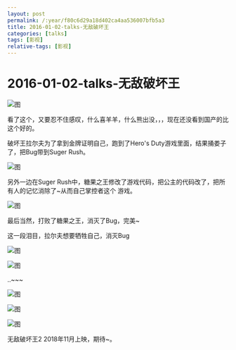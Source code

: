 ```yaml
---
layout: post
permalink: /:year/f80c6d29a18d402ca4aa536007bfb5a3
title: 2016-01-02-talks-无敌破坏王
categories: [talks]
tags: [影视]
relative-tags: [影视]
---
```


# 2016-01-02-talks-无敌破坏王

![图](https://gitee.com/linxingyang/at-2020-10-02-image/raw/master/image/T-talks/image/2016/2016-01-02/wdphw.jpg)


看了这个，又要忍不住感叹，什么喜羊羊，什么熊出没，，，现在还没看到国产的比这个好的。


破坏王拉尔夫为了拿到金牌证明自己，跑到了Hero's Duty游戏里面，结果捅娄子了，把Bug带到Suger Rush。

![图](https://gitee.com/linxingyang/at-2020-10-02-image/raw/master/image/T-talks/image/2016/2016-01-02/06.png)

另外一边在Suger Rush中，糖果之王修改了游戏代码，把公主的代码改了，把所有人的记忆消除了~从而自己掌控者这个
游戏。

![图](https://gitee.com/linxingyang/at-2020-10-02-image/raw/master/image/T-talks/image/2016/2016-01-02/07.png)



最后当然，打败了糖果之王，消灭了Bug，完美~


这一段泪目，拉尔夫想要牺牲自己，消灭Bug

![图](https://gitee.com/linxingyang/at-2020-10-02-image/raw/master/image/T-talks/image/2016/2016-01-02/01.png)

![图](https://gitee.com/linxingyang/at-2020-10-02-image/raw/master/image/T-talks/image/2016/2016-01-02/02.png)

..~~~

![图](https://gitee.com/linxingyang/at-2020-10-02-image/raw/master/image/T-talks/image/2016/2016-01-02/03.png)

![图](https://gitee.com/linxingyang/at-2020-10-02-image/raw/master/image/T-talks/image/2016/2016-01-02/04.png)

![图](https://gitee.com/linxingyang/at-2020-10-02-image/raw/master/image/T-talks/image/2016/2016-01-02/05.png)



无敌破坏王2 2018年11月上映，期待~。

